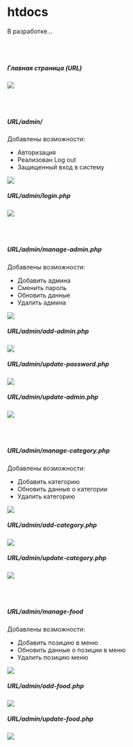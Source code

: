 # htdocs

<p>В разработке...</p>

<br><br>

##### Главная страница (URL)

<img src="readme/1.png">

<br><br>

##### URL/admin/

<p>Добавлены возможности:</p>
<ul>
    <li>Авторизация</li>
    <li>Реализован Log out</li>
    <li>Защищенный вход в систему</li>
</ul>

<img src="readme/admin.png">

##### URL/admin/login.php

<img src="readme/login.png">

<br><br>

##### URL/admin/manage-admin.php</p>

<p>Добавлены возможности:</p>
<ul>
    <li>Добавить админа</li>
    <li>Сменить пароль</li>
    <li>Обновить данные</li>
    <li>Удалить админа</li>
</ul>

<img src="readme/manage-admin.png">

##### URL/admin/add-admin.php

<img src="readme/add-admin.png">

##### URL/admin/update-password.php

<img src="readme/update-password.png">

##### URL/admin/update-admin.php

<img src="readme/update-admin.png">

<br><br>

##### URL/admin/manage-category.php

<p>Добавлены возможности:</p>
<ul>
    <li>Добавить категорию</li>
    <li>Обновить данные о категории</li>
    <li>Удалить категорию</li>
</ul>

<img src="readme/manage-category.png">

##### URL/admin/add-category.php

<img src="readme/add-category.png">

##### URL/admin/update-category.php

<img src="readme/update-category.png">

<br><br>

##### URL/admin/manage-food

<p>Добавлены возможности:</p>
<ul>
    <li>Добавить позицию в меню</li>
    <li>Обновить данные о позиции в меню</li>
    <li>Удалить позицию меню</li>
</ul>


<img src="readme/manage-food.png">

##### URL/admin/add-food.php

<img src="readme/add-food.png">

##### URL/admin/update-food.php

<img src="readme/update-food.png">

<br><br>

<p></p>
<p></p>
<p></p>
<p></p>
<p></p>
<p></p>
<p></p>
<p></p>
<p></p>
